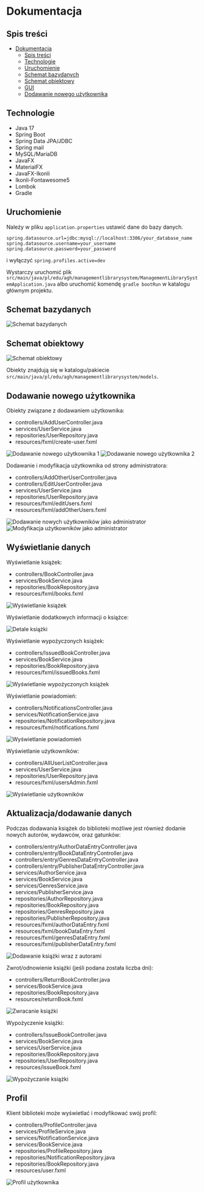 # Dokumentacja

## Spis treści

- [Dokumentacja](#dokumentacja)
  - [Spis treści](#spis-treści)
  - [Technologie](#technologie)
  - [Uruchomienie](#uruchomienie)
  - [Schemat bazydanych](#schemat-bazydanych)
  - [Schemat obiektowy](#schemat-obiektowy)
  - [GUI](#gui)
  - [Dodawanie nowego użytkownika](#dodawanie-nowego-użytkownika)

## Technologie

- Java 17
- Spring Boot
- Spring Data JPA/JDBC
- Spring mail
- MySQL/MariaDB
- JavaFX
- MaterialFX
- JavaFX-Ikonli
- Ikonli-Fontawesome5
- Lombok
- Gradle

## Uruchomienie

Należy w pliku `application.properties` ustawić dane do bazy danych.

```properties
spring.datasource.url=jdbc:mysql://localhost:3306/your_database_name
spring.datasource.username=your_username
spring.datasource.password=your_password
```

i wyłączyć  `spring.profiles.active=dev`

Wystarczy uruchomić plik `src/main/java/pl/edu/agh/managementlibrarysystem/ManagementLibrarySystemApplication.java`
albo uruchomić komendę `gradle bootRun` w katalogu głównym projektu.

## Schemat bazydanych

![Schemat bazydanych](./images/database_scheme.png)

## Schemat obiektowy

![Schemat obiektowy](./images/orm_scheme.png)

Obiekty znajdują się w katalogu/pakiecie `src/main/java/pl/edu/agh/managementlibrarysystem/models`.

## Dodawanie nowego użytkownika

Obiekty związane z dodawaniem użytkownika:

- controllers/AddUserController.java
- services/UserService.java
- repositories/UserRepository.java
- resources/fxml/create-user.fxml

![Dodawanie nowego użytkownika 1](./images/creating_users/create_account_1.png)
![Dodawanie nowego użytkownika 2](./images/creating_users/create_account_2.png)

Dodawanie i modyfikacja użytkownika od strony administratora:

- controllers/AddOtherUserController.java
- controllers/EditUserController.java
- services/UserService.java
- repositories/UserRepository.java
- resources/fxml/editUsers.fxml
- resources/fxml/addOtherUsers.fxml

![Dodawanie nowych użytkowników jako administrator](./images/creating_users/add_other.png)
![Modyfikacja użytkowników jako administrator](./images/creating_users/edit_other.png)

## Wyświetlanie danych

Wyświetlanie książek:
- controllers/BookController.java
- services/BookService.java
- repositories/BookRepository.java
- resources/fxml/books.fxml

![Wyświetlanie książek](./images/data/book_show.png)

Wyświetlanie dodatkowych informacji o książce:

![Detale książki](./images/data/details.png)

Wyświetlanie wypożyczonych książek:
- controllers/IssuedBookController.java
- services/BookService.java
- repositories/BookRepository.java
- resources/fxml/issuedBooks.fxml

![Wyświetlanie wypożyczonych książek](./images/data/isssued_show.png)

Wyświetlanie powiadomień:
- controllers/NotificationsController.java
- services/NotificationService.java
- repositories/NotificationRepository.java
- resources/fxml/notifications.fxml

![Wyświetlanie powiadomień](./images/data/notifications_show.png)

Wyświetlanie użytkowników:
- controllers/AllUserListController.java
- services/UserService.java
- repositories/UserRepository.java
- resources/fxml/usersAdmin.fxml

![Wyświetlanie użytkowników](./images/data/users_show.png)

## Aktualizacja/dodawanie danych

Podczas dodawania książek do biblioteki możliwe jest również dodanie nowych autorów, wydawców, oraz gatunków:
- controllers/entry/AuthorDataEntryController.java
- controllers/entry/BookDataEntryController.java
- controllers/entry/GenresDataEntryController.java
- controllers/entry/PublisherDataEntryController.java
- services/AuthorService.java
- services/BookService.java
- services/GenresService.java
- services/PublisherService.java
- repositories/AuthorRepository.java
- repositories/BookRepository.java
- repositories/GenresRepository.java
- repositories/PublisherRepository.java
- resources/fxml/authorDataEntry.fxml
- resources/fxml/bookDataEntry.fxml
- resources/fxml/genresDataEntry.fxml
- resources/fxml/publisherDataEntry.fxml

![Dodawanie książki wraz z autorami](./images/updates/add_book.png)

Zwrot/odnowienie książki (jeśli podana została liczba dni):
- controllers/ReturnBookController.java
- services/BookService.java
- repositories/BookRepository.java
- resources/returnBook.fxml

![Zwracanie książki](./images/updates/return_book.png)

Wypożyczenie książki:
- controllers/IssueBookController.java
- services/BookService.java
- services/UserService.java
- repositories/BookRepository.java
- repositories/UserRepository.java
- resources/issueBook.fxml

![Wypożyczanie książki](./images/updates/isssue.png)

## Profil

Klient biblioteki może wyświetlać i modyfikować swój profil:
- controllers/ProfileController.java
- services/ProfileService.java
- services/NotificationService.java
- services/BookService.java
- repositories/ProfileRepository.java
- repositories/NotificationRepository.java
- repositories/BookRepository.java
- resources/user.fxml

![Profil użytkownika](./images/profile.png)